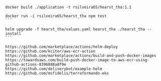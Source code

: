 
```
docker build ./application -t rsilveira65/hearst_tha:1.1 
```

````
docker run -i rsilveira65/hearst_tha npm test
```

helm upgrade -f hearst_tha/values.yaml hearst_tha ./hearst_tha --install
```

https://github.com/marketplace/actions/helm-deploy
https://github.com/kciter/aws-ecr-action
https://github.com/marketplace/actions/build-and-push-docker-images
https://towardsaws.com/build-push-docker-image-to-aws-ecr-using-github-actions-8396888a8f9e
https://github.com/deliverybot/example-helm
https://github.com/msfidelis/terraformando-eks
